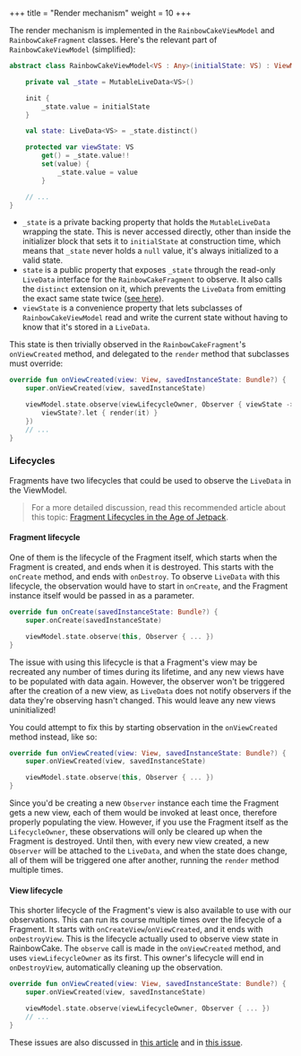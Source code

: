 +++
title = "Render mechanism"
weight = 10
+++

The render mechanism is implemented in the `RainbowCakeViewModel` and `RainbowCakeFragment` classes. Here's the relevant part of `RainbowCakeViewModel` (simplified):

```kotlin
abstract class RainbowCakeViewModel<VS : Any>(initialState: VS) : ViewModel() {

    private val _state = MutableLiveData<VS>()

    init {
        _state.value = initialState
    }

    val state: LiveData<VS> = _state.distinct()

    protected var viewState: VS
        get() = _state.value!!
        set(value) {
            _state.value = value
        }

    // ...
}
```

- `_state` is a private backing property that holds the `MutableLiveData` wrapping the state. This is never accessed directly, other than inside the initializer block that sets it to `initialState` at construction time, which means that `_state` never holds a `null` value, it's always initialized to a valid state.
- `state` is a public property that exposes `_state` through the read-only `LiveData` interface for the `RainbowCakeFragment` to observe. It also calls the `distinct` extension on it, which prevents the `LiveData` from emitting the exact same state twice ([see here](/features/viewstate/#distinct-states-only-equalsmatters)).
- `viewState` is a convenience property that lets subclasses of `RainbowCakeViewModel` read and write the current state without having to know that it's stored in a `LiveData`.

This state is then trivially observed in the `RainbowCakeFragment`'s `onViewCreated` method, and delegated to the `render` method that subclasses must override:

```kotlin
override fun onViewCreated(view: View, savedInstanceState: Bundle?) {
    super.onViewCreated(view, savedInstanceState)

    viewModel.state.observe(viewLifecycleOwner, Observer { viewState ->
        viewState?.let { render(it) }
    })
    // ...
}
```


### Lifecycles

Fragments have two lifecycles that could be used to observe the `LiveData` in the ViewModel.

>For a more detailed discussion, read this recommended article about this topic: [Fragment Lifecycles in the Age of Jetpack](https://zsmb.co/fragment-lifecycles-in-the-age-of-jetpack/).

#### Fragment lifecycle

One of them is the lifecycle of the Fragment itself, which starts when the Fragment is created, and ends when it is destroyed. This starts with the `onCreate` method, and ends with `onDestroy`. To observe `LiveData` with this lifecycle, the observation would have to start in `onCreate`, and the Fragment instance itself would be passed in as a parameter.

```kotlin
override fun onCreate(savedInstanceState: Bundle?) {
    super.onCreate(savedInstanceState)

    viewModel.state.observe(this, Observer { ... })
}
``` 

The issue with using this lifecycle is that a Fragment's view may be recreated any number of times during its lifetime, and any new views have to be populated with data again. However, the observer won't be triggered after the creation of a new view, as `LiveData` does not notify observers if the data they're observing hasn't changed. This would leave any new views uninitialized!

You could attempt to fix this by starting observation in the `onViewCreated` method instead, like so:

```kotlin
override fun onViewCreated(view: View, savedInstanceState: Bundle?) {
    super.onViewCreated(view, savedInstanceState)

    viewModel.state.observe(this, Observer { ... })
}
```

Since you'd be creating a new `Observer` instance each time the Fragment gets a new view, each of them would be invoked at least once, therefore properly populating the view. However, if you use the Fragment itself as the `LifecycleOwner`, these observations will only be cleared up when the Fragment is destroyed. Until then, with every new view created, a new `Observer` will be attached to the `LiveData`, and when the state does change, all of them will be triggered one after another, running the `render` method multiple times. 

#### View lifecycle

This shorter lifecycle of the Fragment's view is also available to use with our observations. This can run its course multiple times over the lifecycle of a Fragment. It starts with `onCreateView`/`onViewCreated`, and it ends with `onDestroyView`. This is the lifecycle actually used to observe view state in RainbowCake. The `observe` call is made in the `onViewCreated` method, and uses `viewLifecycleOwner` as its first. This owner's lifecycle will end in `onDestroyView`, automatically cleaning up the observation.

```kotlin
override fun onViewCreated(view: View, savedInstanceState: Bundle?) {
    super.onViewCreated(view, savedInstanceState)

    viewModel.state.observe(viewLifecycleOwner, Observer { ... })
    // ...
}
``` 

These issues are also discussed in [this article](https://medium.com/@BladeCoder/architecture-components-pitfalls-part-1-9300dd969808) and in [this issue](https://github.com/googlesamples/android-architecture-components/issues/47).

